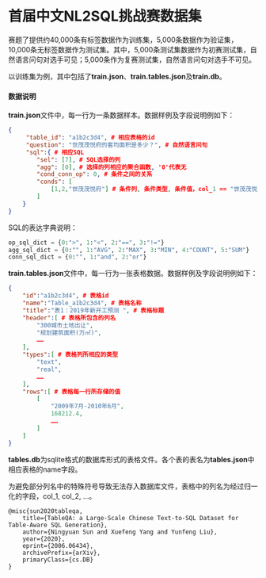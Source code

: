 # 首届中文NL2SQL挑战赛数据集

赛题了提供约40,000条有标签数据作为训练集，5,000条数据作为验证集，10,000条无标签数据作为测试集。其中，5,000条测试集数据作为初赛测试集，自然语言问句对选手可见；5,000条作为复赛测试集，自然语言问句对选手不可见。

以训练集为例，其中包括了**train.json**、**train.tables.json**及**train.db**。

#### 数据说明
**train.json**文件中，每一行为一条数据样本。数据样例及字段说明例如下：

```json
{
     "table_id": "a1b2c3d4", # 相应表格的id
     "question": "世茂茂悦府的套均面积是多少？", # 自然语言问句
     "sql":{ # 相应SQL
        "sel": [7], # SQL选择的列
        "agg": [0], # 选择的列相应的聚合函数, '0'代表无
        "cond_conn_op": 0, # 条件之间的关系
        "conds": [
            [1,2,"世茂茂悦府"] # 条件列, 条件类型, 条件值，col_1 == "世茂茂悦府"
        ]
    }
}
```

SQL的表达字典说明：

```python
op_sql_dict = {0:">", 1:"<", 2:"==", 3:"!="}
agg_sql_dict = {0:"", 1:"AVG", 2:"MAX", 3:"MIN", 4:"COUNT", 5:"SUM"}
conn_sql_dict = {0:"", 1:"and", 2:"or"}
```

**train.tables.json**文件中，每一行为一张表格数据。数据样例及字段说明例如下：
```json
{
    "id":"a1b2c3d4", # 表格id
    "name":"Table_a1b2c3d4", # 表格名称
    "title":"表1：2019年新开工预测 ", # 表格标题
    "header":[ # 表格所包含的列名
        "300城市土地出让",
        "规划建筑面积(万㎡)",
        ……
    ],
    "types":[ # 表格列所相应的类型
        "text",
        "real",
        ……
    ],
    "rows":[ # 表格每一行所存储的值
        [
            "2009年7月-2010年6月",
            168212.4,
            ……
        ]
    ]
}
```
**tables.db**为sqlite格式的数据库形式的表格文件。各个表的表名为**tables.json**中相应表格的name字段。

为避免部分列名中的特殊符号导致无法存入数据库文件，表格中的列名为经过归一化的字段，col_1, col_2, …。

```
@misc{sun2020tableqa,
    title={TableQA: a Large-Scale Chinese Text-to-SQL Dataset for Table-Aware SQL Generation},
    author={Ningyuan Sun and Xuefeng Yang and Yunfeng Liu},
    year={2020},
    eprint={2006.06434},
    archivePrefix={arXiv},
    primaryClass={cs.DB}
}
```